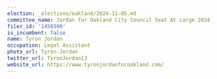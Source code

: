 ```yaml
---
election: _elections/oakland/2024-11-05.md
committee_name: Jordan for Oakland City Council Seat At Large 2024
filer_id: '1456590'
is_incumbent: false
name: Tyron Jordan
occupation: Legal Assistant
photo_url: Tyron-Jordan
twitter_url: TyronJordan13
website_url: https://www.tyronjordanforoakland.com/
---
```

